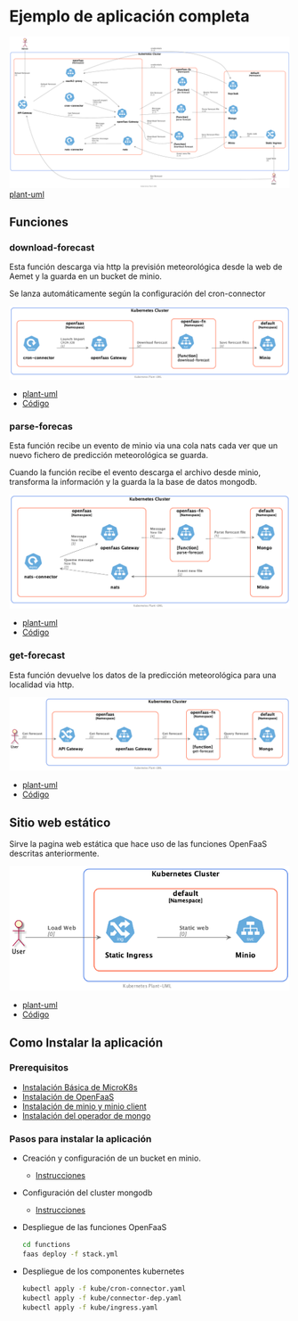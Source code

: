 # Ejemplo de aplicación completa

![Docs](/uml/6.app/docs/uml/full-app/full-app.png)
[plant-uml](docs/uml/full-app.puml)

## Funciones

### download-forecast

Esta función descarga via http la previsión meteorológica desde la web de Aemet y la guarda en un bucket de minio.

Se lanza automáticamente según la configuración del cron-connector

![Docs](/uml/6.app/docs/uml/download-forecast/download-forecast.png)

- [plant-uml](docs/uml/download-forecast.puml)
- [Código](functions/download-forecast)

### parse-forecas

Esta función recibe un evento de minio via una cola nats cada ver que un nuevo fichero de predicción meteorológica se guarda.

Cuando la función recibe el evento descarga el archivo desde minio, transforma la información y la guarda la la base de datos mongodb.

![Docs](/uml/6.app/docs/uml/parse-forecast/parse-forecast.png)

- [plant-uml](docs/uml/parse-forecast.puml)
- [Código](functions/parse-forecastnats)

### get-forecast

Esta función devuelve los datos de la predicción meteorológica para una localidad via http.

![Docs](/uml/6.app/docs/uml/get-forecast/get-forecast.png)

- [plant-uml](docs/uml/get-forecast.puml)
- [Código](functions/get-forecast)

## Sitio web estático

Sirve la pagina web estática que hace uso de las funciones OpenFaaS descritas anteriormente.

![Docs](/uml/6.app/docs/uml/static-site/static-site.png)

- [plant-uml](docs/uml/static-site.puml)
- [Código](faas-forecast)

## Como Instalar la aplicación

### Prerequisitos

- [Instalación Básica de MicroK8s](/Microk8s.md)
- [Instalación de OpenFaaS](/1.faas/OpenFaaS/install.md)
- [Instalación de minio y minio client](/2.GestionArchivos/minio/install.md)
- [Instalación del operador de mongo](/3.BasesDeDatos/perconaMongodb/install.md)

### Pasos para instalar la aplicación

- Creación y configuración de un bucket en minio.
  - [Instrucciones](config-minio.md)
- Configuración del cluster mongodb
  - [Instrucciones](config-mongo.md)
- Despliegue de las funciones OpenFaaS
  
  ```bash
  cd functions
  faas deploy -f stack.yml 
  ```

- Despliegue de los componentes kubernetes

  ```sh
  kubectl apply -f kube/cron-connector.yaml
  kubectl apply -f kube/connector-dep.yaml
  kubectl apply -f kube/ingress.yaml
  ```
